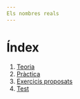 ```yaml
---
Els nombres reals
---
```


# Índex

1. [Teoria](realestexteo1.pdf)
2. [Pràctica](realestexejer1.pdf)
3. [Exercicis proposats](realestexpro1.pdf)
4. [Test](realestexexa1.pdf)
